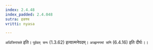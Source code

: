```yaml
---
index: 2.4.48
index_padded: 2.4.048
sutra: इङश्च
vritti: nyasa

---
```

`अधिजिगांसते` इति। `पूर्ववत् सनः` (1.3.62) इत्यात्मनेपदम्। `अज्झनगमां सनि` (6.4.16) इति दीर्घः।।
